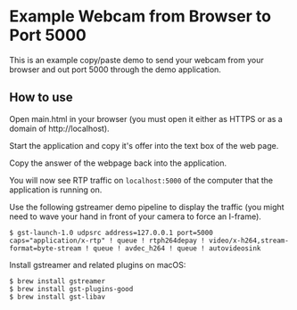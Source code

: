 # Example Webcam from Browser to Port 5000
This is an example copy/paste demo to send your webcam from your browser and out port 5000 through the demo application.

## How to use
Open main.html in your browser (you must open it either as HTTPS or as a domain of http://localhost).

Start the application and copy it's offer into the text box of the web page.

Copy the answer of the webpage back into the application.

You will now see RTP traffic on `localhost:5000` of the computer that the application is running on.

Use the following gstreamer demo pipeline to display the traffic
(you might need to wave your hand in front of your camera to force an I-frame).

```
$ gst-launch-1.0 udpsrc address=127.0.0.1 port=5000 caps="application/x-rtp" ! queue ! rtph264depay ! video/x-h264,stream-format=byte-stream ! queue ! avdec_h264 ! queue ! autovideosink
```

Install gstreamer and related plugins on macOS:

```shell
$ brew install gstreamer
$ brew install gst-plugins-good
$ brew install gst-libav
```

